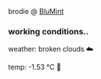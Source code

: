 brodie @ [BluMint](https://www.linkedin.com/company/blumint-io/)

<!--weather_start-->
### working conditions..

weather: broken clouds ☁️

temp: -1.53 °C 🧥

<!--weather_end-->

